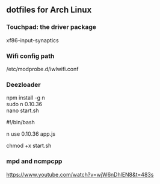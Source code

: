 ## dotfiles for Arch Linux

### Touchpad: the driver package 
xf86-input-synaptics 
### Wifi config path
/etc/modprobe.d/iwlwifi.conf
### Deezloader
npm install -g n  
sudo n 0.10.36  
nano start.sh 

 #!/bin/bash 
 
 n use 0.10.36 app.js 

chmod +x start.sh

### mpd and ncmpcpp
https://www.youtube.com/watch?v=wjW6nDhlEN8&t=483s
